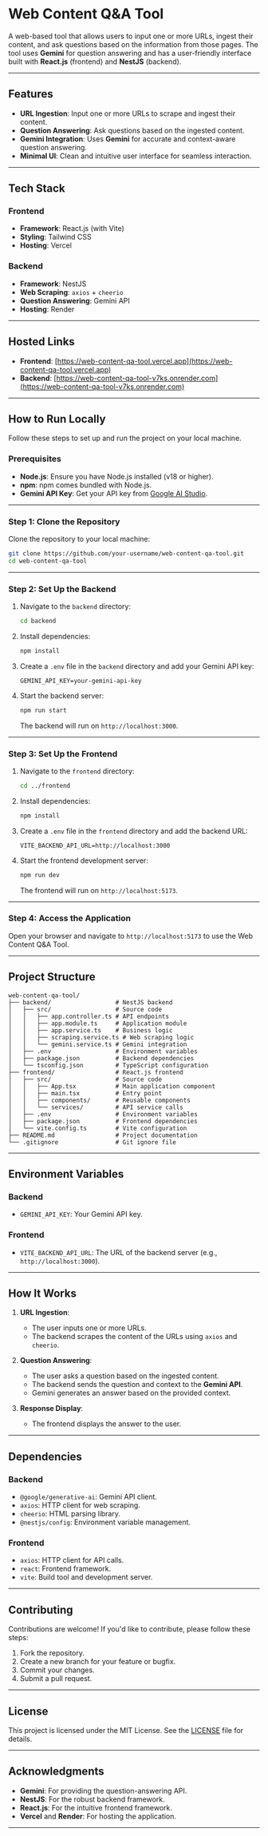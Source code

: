 
# **Web Content Q&A Tool**

A web-based tool that allows users to input one or more URLs, ingest their content, and ask questions based on the information from those pages. The tool uses **Gemini** for question answering and has a user-friendly interface built with **React.js** (frontend) and **NestJS** (backend).

---

## **Features**

- **URL Ingestion**: Input one or more URLs to scrape and ingest their content.
- **Question Answering**: Ask questions based on the ingested content.
- **Gemini Integration**: Uses **Gemini** for accurate and context-aware question answering.
- **Minimal UI**: Clean and intuitive user interface for seamless interaction.

---

## **Tech Stack**

### **Frontend**
- **Framework**: React.js (with Vite)
- **Styling**: Tailwind CSS
- **Hosting**: Vercel

### **Backend**
- **Framework**: NestJS
- **Web Scraping**: `axios` + `cheerio`
- **Question Answering**: Gemini API
- **Hosting**: Render

---

## **Hosted Links**

- **Frontend**: [https://web-content-qa-tool.vercel.app](https://web-content-qa-tool.vercel.app)
- **Backend**: [https://web-content-qa-tool-v7ks.onrender.com](https://web-content-qa-tool-v7ks.onrender.com)

---

## **How to Run Locally**

Follow these steps to set up and run the project on your local machine.

### **Prerequisites**

- **Node.js**: Ensure you have Node.js installed (v18 or higher).
- **npm**: npm comes bundled with Node.js.
- **Gemini API Key**: Get your API key from [Google AI Studio](https://makersuite.google.com/).

---

### **Step 1: Clone the Repository**

Clone the repository to your local machine:

```bash
git clone https://github.com/your-username/web-content-qa-tool.git
cd web-content-qa-tool
```

---

### **Step 2: Set Up the Backend**

1. Navigate to the `backend` directory:
   ```bash
   cd backend
   ```

2. Install dependencies:
   ```bash
   npm install
   ```

3. Create a `.env` file in the `backend` directory and add your Gemini API key:
   ```env
   GEMINI_API_KEY=your-gemini-api-key
   ```

4. Start the backend server:
   ```bash
   npm run start
   ```

   The backend will run on `http://localhost:3000`.

---

### **Step 3: Set Up the Frontend**

1. Navigate to the `frontend` directory:
   ```bash
   cd ../frontend
   ```

2. Install dependencies:
   ```bash
   npm install
   ```

3. Create a `.env` file in the `frontend` directory and add the backend URL:
   ```env
   VITE_BACKEND_API_URL=http://localhost:3000
   ```

4. Start the frontend development server:
   ```bash
   npm run dev
   ```

   The frontend will run on `http://localhost:5173`.

---

### **Step 4: Access the Application**

Open your browser and navigate to `http://localhost:5173` to use the Web Content Q&A Tool.

---

## **Project Structure**

```
web-content-qa-tool/
├── backend/                  # NestJS backend
│   ├── src/                  # Source code
│   │   ├── app.controller.ts # API endpoints
│   │   ├── app.module.ts     # Application module
│   │   ├── app.service.ts    # Business logic
│   │   ├── scraping.service.ts # Web scraping logic
│   │   └── gemini.service.ts # Gemini integration
│   ├── .env                  # Environment variables
│   ├── package.json          # Backend dependencies
│   └── tsconfig.json         # TypeScript configuration
├── frontend/                 # React.js frontend
│   ├── src/                  # Source code
│   │   ├── App.tsx           # Main application component
│   │   ├── main.tsx          # Entry point
│   │   ├── components/       # Reusable components
│   │   └── services/         # API service calls
│   ├── .env                  # Environment variables
│   ├── package.json          # Frontend dependencies
│   └── vite.config.ts        # Vite configuration
├── README.md                 # Project documentation
└── .gitignore                # Git ignore file
```

---

## **Environment Variables**

### **Backend**
- `GEMINI_API_KEY`: Your Gemini API key.

### **Frontend**
- `VITE_BACKEND_API_URL`: The URL of the backend server (e.g., `http://localhost:3000`).

---

## **How It Works**

1. **URL Ingestion**:
   - The user inputs one or more URLs.
   - The backend scrapes the content of the URLs using `axios` and `cheerio`.

2. **Question Answering**:
   - The user asks a question based on the ingested content.
   - The backend sends the question and context to the **Gemini API**.
   - Gemini generates an answer based on the provided context.

3. **Response Display**:
   - The frontend displays the answer to the user.

---

## **Dependencies**

### **Backend**
- `@google/generative-ai`: Gemini API client.
- `axios`: HTTP client for web scraping.
- `cheerio`: HTML parsing library.
- `@nestjs/config`: Environment variable management.

### **Frontend**
- `axios`: HTTP client for API calls.
- `react`: Frontend framework.
- `vite`: Build tool and development server.

---

## **Contributing**

Contributions are welcome! If you'd like to contribute, please follow these steps:

1. Fork the repository.
2. Create a new branch for your feature or bugfix.
3. Commit your changes.
4. Submit a pull request.

---

## **License**

This project is licensed under the MIT License. See the [LICENSE](LICENSE) file for details.

---

## **Acknowledgments**

- **Gemini**: For providing the question-answering API.
- **NestJS**: For the robust backend framework.
- **React.js**: For the intuitive frontend framework.
- **Vercel** and **Render**: For hosting the application.

---
